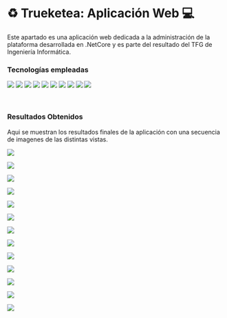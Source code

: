 # ♻️ Trueketea: Aplicación Web 💻

Este apartado es una aplicación web dedicada a la administración de la plataforma  desarrollada en .NetCore y es parte del resultado del TFG de Ingeniería Informática.

### Tecnologías empleadas
[![](https://img.shields.io/badge/,NET-5C2D91?style=for-the-badge&logo=.net&logoColor=white)]()
[![](https://img.shields.io/badge/C%23-239120?style=for-the-badge&logo=c-sharp&logoColor=white)]()
[![](https://img.shields.io/badge/MongoDB-4EA94B?style=for-the-badge&logo=mongodb&logoColor=white)]()
[![](https://img.shields.io/badge/Python-14354C?style=for-the-badge&logo=python&logoColor=white)]()
[![](https://img.shields.io/badge/Microsoft%20SQL%20Server-CC2927?style=for-the-badge&logo=microsoft%20sql%20server&logoColor=white)]()
[![](https://img.shields.io/badge/Visual_Studio-5C2D91?style=for-the-badge&logo=visual%20studio&logoColor=white)]()
[![](https://img.shields.io/badge/firebase-%23039BE5.svg?style=for-the-badge&logo=firebase)]()
[![](https://img.shields.io/badge/git-%23F05033.svg?style=for-the-badge&logo=git&logoColor=white)]()
[![](https://img.shields.io/badge/bootstrap-%23563D7C.svg?style=for-the-badge&logo=bootstrap&logoColor=white)]()
[![](https://img.shields.io/badge/jquery-%230769AD.svg?style=for-the-badge&logo=jquery&logoColor=white)]()

</br>


### Resultados Obtenidos

Aqui se muestran los resultados finales de la aplicación con una secuencia de imagenes de las distintas vistas.</br>

[![](https://github.com/IvanSopena/TrueketeaWeb/blob/main/Screenshoot/Login.jpg)]()

[![](https://github.com/IvanSopena/TrueketeaWeb/blob/main/Screenshoot/DB01.jpg)]()

[![](https://github.com/IvanSopena/TrueketeaWeb/blob/main/Screenshoot/DB02.jpg)]()

[![](https://github.com/IvanSopena/TrueketeaWeb/blob/main/Screenshoot/DB03.jpg)]()

[![](https://github.com/IvanSopena/TrueketeaWeb/blob/main/Screenshoot/Perfil.jpg)]()

[![](https://github.com/IvanSopena/TrueketeaWeb/blob/main/Screenshoot/Product.jpg)]()

[![](https://github.com/IvanSopena/TrueketeaWeb/blob/main/Screenshoot/DetailProduct.jpg)]()

[![](https://github.com/IvanSopena/TrueketeaWeb/blob/main/Screenshoot/Users.jpg)]()

[![](https://github.com/IvanSopena/TrueketeaWeb/blob/main/Screenshoot/UserProfile.jpg)]()

[![](https://github.com/IvanSopena/TrueketeaWeb/blob/main/Screenshoot/Categorias.jpg)]()

[![](https://github.com/IvanSopena/TrueketeaWeb/blob/main/Screenshoot/Roles.jpg)]()

[![](https://github.com/IvanSopena/TrueketeaWeb/blob/main/Screenshoot/notifications.jpg)]()

[![](https://github.com/IvanSopena/TrueketeaWeb/blob/main/Screenshoot/ErrorsList.jpg)]()